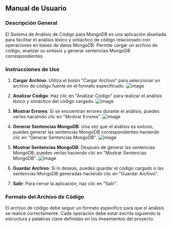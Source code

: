 ## Manual de Usuario

### Descripción General

El Sistema de Análisis de Código para MongoDB es una aplicación diseñada para facilitar el análisis léxico y sintáctico de código relacionado con operaciones en bases de datos MongoDB. Permite cargar un archivo de código, analizar su sintaxis y generar sentencias MongoDB correspondientes.

### Instrucciones de Uso

1. **Cargar Archivo**: Utiliza el botón "Cargar Archivo" para seleccionar un archivo de código fuente en el formato especificado. ![image](https://github.com/SebastianHerrera/-LFP_S1_2024_PROYECTO1_202110588/assets/98846377/e16720d7-70cb-4a71-ac82-73f36f705973)

2. **Analizar Código**: Haz clic en "Analizar Código" para realizar el análisis léxico y sintáctico del código cargado. ![image](https://github.com/SebastianHerrera/-LFP_S1_2024_PROYECTO1_202110588/assets/98846377/f22f5d59-fd09-4f04-a22c-e191bc940fed)

3. **Mostrar Errores**: Si se encuentran errores durante el análisis, puedes verlos haciendo clic en "Mostrar Errores". ![image](https://github.com/SebastianHerrera/-LFP_S1_2024_PROYECTO1_202110588/assets/98846377/c5938910-c0b1-41d5-bc70-4c1deff99844)

4. **Generar Sentencias MongoDB**: Una vez que el análisis es exitoso, puedes generar las sentencias MongoDB correspondientes haciendo clic en "Generar Sentencias MongoDB". ![image](https://github.com/SebastianHerrera/-LFP_S1_2024_PROYECTO1_202110588/assets/98846377/ea8b2137-33fd-4b14-a332-7ddc630f739c)

5. **Mostrar Sentencias MongoDB**: Después de generar las sentencias MongoDB, puedes verlas haciendo clic en "Mostrar Sentencias MongoDB". ![image](https://github.com/SebastianHerrera/-LFP_S1_2024_PROYECTO1_202110588/assets/98846377/dfc085c7-3cd7-4294-a060-7213b29f16f4)

6. **Guardar Archivo**: Si lo deseas, puedes guardar el código cargado o las sentencias MongoDB generadas haciendo clic en "Guardar Archivo".
7. **Salir**: Para cerrar la aplicación, haz clic en "Salir".

### Formato del Archivo de Código

El archivo de código debe seguir un formato específico para que el análisis se realice correctamente. Cada operación debe estar escrita siguiendo la estructura y palabras clave definidas en los lineamientos del proyecto.

